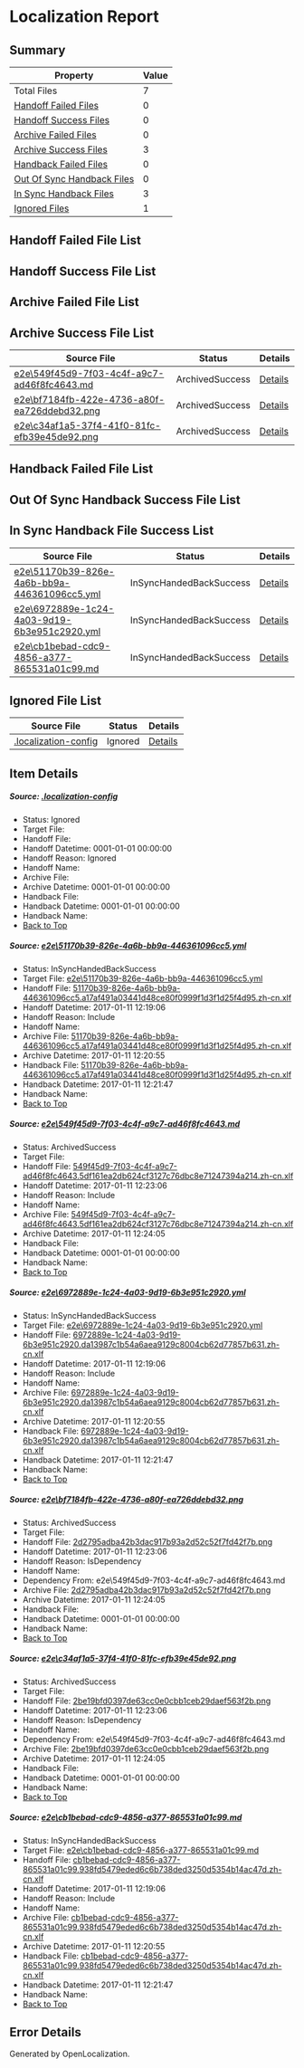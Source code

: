# <a name='report-top'></a> Localization Report

## Summary
 Property | Value 
 -------- | ----- 
 Total Files | 7
[ Handoff Failed Files ](#handoff-failed-list)| 0
[ Handoff Success Files ](#handoff-success-list)| 0
[ Archive Failed Files ](#archive-failed-list)| 0
[ Archive Success Files ](#archive-success-list)| 3
[ Handback Failed Files ](#handback-failed-list)| 0
[ Out Of Sync Handback Files ](#outofsync-handback-success-list)| 0
[ In Sync Handback Files ](#insync-handback-success-list)| 3
[ Ignored Files ](#ignored-list)| 1

## <a name='handoff-failed-list'></a> Handoff Failed File List

## <a name='handoff-success-list'></a> Handoff Success File List

## <a name='archive-failed-list'></a> Archive Failed File List

## <a name='archive-success-list'></a> Archive Success File List
 Source File | Status | Details 
 ----------- | ------ | ------- 
 [e2e\549f45d9-7f03-4c4f-a9c7-ad46f8fc4643.md](https://github.com/OpenLocalizationTestOrg/ol-test0/blob/92d430cbc3d18ff1dbfa9b75b6954b2153815262/e2e/549f45d9-7f03-4c4f-a9c7-ad46f8fc4643.md) | ArchivedSuccess | [Details](#ddee02dfd5641d6248393cdf07b77b6ad28cce7e2)
 [e2e\bf7184fb-422e-4736-a80f-ea726ddebd32.png](https://github.com/OpenLocalizationTestOrg/ol-test0/blob/92d430cbc3d18ff1dbfa9b75b6954b2153815262/e2e/bf7184fb-422e-4736-a80f-ea726ddebd32.png) | ArchivedSuccess | [Details](#2d2795adba42b3dac917b93a2d52c52f7fd42f7b4)
 [e2e\c34af1a5-37f4-41f0-81fc-efb39e45de92.png](https://github.com/OpenLocalizationTestOrg/ol-test0/blob/92d430cbc3d18ff1dbfa9b75b6954b2153815262/e2e/c34af1a5-37f4-41f0-81fc-efb39e45de92.png) | ArchivedSuccess | [Details](#2be19bfd0397de63cc0e0cbb1ceb29daef563f2b5)

## <a name='handback-failed-list'></a> Handback Failed File List

## <a name='outofsync-handback-success-list'></a> Out Of Sync Handback Success File List

## <a name='insync-handback-success-list'></a> In Sync Handback File Success List
 Source File | Status | Details 
 ----------- | ------ | ------- 
 [e2e\51170b39-826e-4a6b-bb9a-446361096cc5.yml](https://github.com/OpenLocalizationTestOrg/ol-test0/blob/e4aeaed1e9a73027636088003a3ae6b2502ba9ad/e2e/51170b39-826e-4a6b-bb9a-446361096cc5.yml) | InSyncHandedBackSuccess | [Details](#8bedb2ddbc60485f13d7e910207f69f679339f381)
 [e2e\6972889e-1c24-4a03-9d19-6b3e951c2920.yml](https://github.com/OpenLocalizationTestOrg/ol-test0/blob/e4aeaed1e9a73027636088003a3ae6b2502ba9ad/e2e/6972889e-1c24-4a03-9d19-6b3e951c2920.yml) | InSyncHandedBackSuccess | [Details](#749133757bd7303814aa9c64a4092560651c367f3)
 [e2e\cb1bebad-cdc9-4856-a377-865531a01c99.md](https://github.com/OpenLocalizationTestOrg/ol-test0/blob/e4aeaed1e9a73027636088003a3ae6b2502ba9ad/e2e/cb1bebad-cdc9-4856-a377-865531a01c99.md) | InSyncHandedBackSuccess | [Details](#5e390da0f5ad698a48b36abc60060384fa509d7a6)

## <a name='ignored-list'></a> Ignored File List
 Source File | Status | Details 
 ----------- | ------ | ------- 
 [.localization-config](https://github.com/OpenLocalizationTestOrg/ol-test0/blob/92d430cbc3d18ff1dbfa9b75b6954b2153815262/.localization-config) | Ignored | [Details](#cb0632cf59c1387fc1742bfb9fa3c47f87e2e5c90)

## Item Details
##### <a name='cb0632cf59c1387fc1742bfb9fa3c47f87e2e5c90'></a> Source: [.localization-config](https://github.com/OpenLocalizationTestOrg/ol-test0/blob/92d430cbc3d18ff1dbfa9b75b6954b2153815262/.localization-config)
* Status: Ignored
* Target File: 
* Handoff File: 
* Handoff Datetime: 0001-01-01 00:00:00
* Handoff Reason: Ignored
* Handoff Name: 
* Archive File: 
* Archive Datetime: 0001-01-01 00:00:00
* Handback File: 
* Handback Datetime: 0001-01-01 00:00:00
* Handback Name: 
* [Back to Top](#report-top)

##### <a name='8bedb2ddbc60485f13d7e910207f69f679339f381'></a> Source: [e2e\51170b39-826e-4a6b-bb9a-446361096cc5.yml](https://github.com/OpenLocalizationTestOrg/ol-test0/blob/e4aeaed1e9a73027636088003a3ae6b2502ba9ad/e2e/51170b39-826e-4a6b-bb9a-446361096cc5.yml)
* Status: InSyncHandedBackSuccess
* Target File: [e2e\51170b39-826e-4a6b-bb9a-446361096cc5.yml](https://github.com/OpenLocalizationTestOrg/ol-test0-zhcn/blob/790a49ea53a73f33d4f6cfc6dcc56cbc28e39702/e2e/51170b39-826e-4a6b-bb9a-446361096cc5.yml)
* Handoff File: [51170b39-826e-4a6b-bb9a-446361096cc5.a17af491a03441d48ce80f0999f1d3f1d25f4d95.zh-cn.xlf](https://github.com/OpenLocalizationTestOrg/ol-test0-handoff/blob/83f3ce91425682af7387609bfd37900c02600c58/ol-handoff/OpenLocalizationTestOrg/ol-test0-zhcn/shujia/ht/51170b39-826e-4a6b-bb9a-446361096cc5.a17af491a03441d48ce80f0999f1d3f1d25f4d95.zh-cn.xlf)
* Handoff Datetime: 2017-01-11 12:19:06
* Handoff Reason: Include
* Handoff Name: 
* Archive File: [51170b39-826e-4a6b-bb9a-446361096cc5.a17af491a03441d48ce80f0999f1d3f1d25f4d95.zh-cn.xlf](https://github.com/OpenLocalizationTestOrg/ol-test0-handoff/blob/6369b0c515eaeaac30ad0ab86a34615c425d6a87/ol-archive/OpenLocalizationTestOrg/ol-test0-zhcn/shujia/ht/51170b39-826e-4a6b-bb9a-446361096cc5.a17af491a03441d48ce80f0999f1d3f1d25f4d95.zh-cn.xlf)
* Archive Datetime: 2017-01-11 12:20:55
* Handback File: [51170b39-826e-4a6b-bb9a-446361096cc5.a17af491a03441d48ce80f0999f1d3f1d25f4d95.zh-cn.xlf](https://github.com/OpenLocalizationTestOrg/ol-test0-handback/blob/15e59ffee0b198ad158e7452771b5f4deea13178/ol-handback/OpenLocalizationTestOrg/ol-test0-zhcn/shujia/ht/51170b39-826e-4a6b-bb9a-446361096cc5.a17af491a03441d48ce80f0999f1d3f1d25f4d95.zh-cn.xlf)
* Handback Datetime: 2017-01-11 12:21:47
* Handback Name: 
* [Back to Top](#report-top)

##### <a name='ddee02dfd5641d6248393cdf07b77b6ad28cce7e2'></a> Source: [e2e\549f45d9-7f03-4c4f-a9c7-ad46f8fc4643.md](https://github.com/OpenLocalizationTestOrg/ol-test0/blob/92d430cbc3d18ff1dbfa9b75b6954b2153815262/e2e/549f45d9-7f03-4c4f-a9c7-ad46f8fc4643.md)
* Status: ArchivedSuccess
* Target File: 
* Handoff File: [549f45d9-7f03-4c4f-a9c7-ad46f8fc4643.5df161ea2db624cf3127c76dbc8e71247394a214.zh-cn.xlf](https://github.com/OpenLocalizationTestOrg/ol-test0-handoff/blob/8869cf67d276621d46cdc454ee642e4d85ef3c99/ol-handoff/OpenLocalizationTestOrg/ol-test0-zhcn/shujia/ht/549f45d9-7f03-4c4f-a9c7-ad46f8fc4643.5df161ea2db624cf3127c76dbc8e71247394a214.zh-cn.xlf)
* Handoff Datetime: 2017-01-11 12:23:06
* Handoff Reason: Include
* Handoff Name: 
* Archive File: [549f45d9-7f03-4c4f-a9c7-ad46f8fc4643.5df161ea2db624cf3127c76dbc8e71247394a214.zh-cn.xlf](https://github.com/OpenLocalizationTestOrg/ol-test0-handoff/blob/ebe05705613db55bd6d0256b305f154d06a67c19/ol-archive/OpenLocalizationTestOrg/ol-test0-zhcn/shujia/ht/549f45d9-7f03-4c4f-a9c7-ad46f8fc4643.5df161ea2db624cf3127c76dbc8e71247394a214.zh-cn.xlf)
* Archive Datetime: 2017-01-11 12:24:05
* Handback File: 
* Handback Datetime: 0001-01-01 00:00:00
* Handback Name: 
* [Back to Top](#report-top)

##### <a name='749133757bd7303814aa9c64a4092560651c367f3'></a> Source: [e2e\6972889e-1c24-4a03-9d19-6b3e951c2920.yml](https://github.com/OpenLocalizationTestOrg/ol-test0/blob/e4aeaed1e9a73027636088003a3ae6b2502ba9ad/e2e/6972889e-1c24-4a03-9d19-6b3e951c2920.yml)
* Status: InSyncHandedBackSuccess
* Target File: [e2e\6972889e-1c24-4a03-9d19-6b3e951c2920.yml](https://github.com/OpenLocalizationTestOrg/ol-test0-zhcn/blob/790a49ea53a73f33d4f6cfc6dcc56cbc28e39702/e2e/6972889e-1c24-4a03-9d19-6b3e951c2920.yml)
* Handoff File: [6972889e-1c24-4a03-9d19-6b3e951c2920.da13987c1b54a6aea9129c8004cb62d77857b631.zh-cn.xlf](https://github.com/OpenLocalizationTestOrg/ol-test0-handoff/blob/83f3ce91425682af7387609bfd37900c02600c58/ol-handoff/OpenLocalizationTestOrg/ol-test0-zhcn/shujia/ht/6972889e-1c24-4a03-9d19-6b3e951c2920.da13987c1b54a6aea9129c8004cb62d77857b631.zh-cn.xlf)
* Handoff Datetime: 2017-01-11 12:19:06
* Handoff Reason: Include
* Handoff Name: 
* Archive File: [6972889e-1c24-4a03-9d19-6b3e951c2920.da13987c1b54a6aea9129c8004cb62d77857b631.zh-cn.xlf](https://github.com/OpenLocalizationTestOrg/ol-test0-handoff/blob/6369b0c515eaeaac30ad0ab86a34615c425d6a87/ol-archive/OpenLocalizationTestOrg/ol-test0-zhcn/shujia/ht/6972889e-1c24-4a03-9d19-6b3e951c2920.da13987c1b54a6aea9129c8004cb62d77857b631.zh-cn.xlf)
* Archive Datetime: 2017-01-11 12:20:55
* Handback File: [6972889e-1c24-4a03-9d19-6b3e951c2920.da13987c1b54a6aea9129c8004cb62d77857b631.zh-cn.xlf](https://github.com/OpenLocalizationTestOrg/ol-test0-handback/blob/15e59ffee0b198ad158e7452771b5f4deea13178/ol-handback/OpenLocalizationTestOrg/ol-test0-zhcn/shujia/ht/6972889e-1c24-4a03-9d19-6b3e951c2920.da13987c1b54a6aea9129c8004cb62d77857b631.zh-cn.xlf)
* Handback Datetime: 2017-01-11 12:21:47
* Handback Name: 
* [Back to Top](#report-top)

##### <a name='2d2795adba42b3dac917b93a2d52c52f7fd42f7b4'></a> Source: [e2e\bf7184fb-422e-4736-a80f-ea726ddebd32.png](https://github.com/OpenLocalizationTestOrg/ol-test0/blob/92d430cbc3d18ff1dbfa9b75b6954b2153815262/e2e/bf7184fb-422e-4736-a80f-ea726ddebd32.png)
* Status: ArchivedSuccess
* Target File: 
* Handoff File: [2d2795adba42b3dac917b93a2d52c52f7fd42f7b.png](https://github.com/OpenLocalizationTestOrg/ol-test0-handoff/blob/8869cf67d276621d46cdc454ee642e4d85ef3c99/ol-handoff/OpenLocalizationTestOrg/ol-test0-zhcn/shujia/ht/2d2795adba42b3dac917b93a2d52c52f7fd42f7b.png)
* Handoff Datetime: 2017-01-11 12:23:06
* Handoff Reason: IsDependency
* Handoff Name: 
* Dependency From: e2e\549f45d9-7f03-4c4f-a9c7-ad46f8fc4643.md
* Archive File: [2d2795adba42b3dac917b93a2d52c52f7fd42f7b.png](https://github.com/OpenLocalizationTestOrg/ol-test0-handoff/blob/ebe05705613db55bd6d0256b305f154d06a67c19/ol-archive/OpenLocalizationTestOrg/ol-test0-zhcn/shujia/ht/2d2795adba42b3dac917b93a2d52c52f7fd42f7b.png)
* Archive Datetime: 2017-01-11 12:24:05
* Handback File: 
* Handback Datetime: 0001-01-01 00:00:00
* Handback Name: 
* [Back to Top](#report-top)

##### <a name='2be19bfd0397de63cc0e0cbb1ceb29daef563f2b5'></a> Source: [e2e\c34af1a5-37f4-41f0-81fc-efb39e45de92.png](https://github.com/OpenLocalizationTestOrg/ol-test0/blob/92d430cbc3d18ff1dbfa9b75b6954b2153815262/e2e/c34af1a5-37f4-41f0-81fc-efb39e45de92.png)
* Status: ArchivedSuccess
* Target File: 
* Handoff File: [2be19bfd0397de63cc0e0cbb1ceb29daef563f2b.png](https://github.com/OpenLocalizationTestOrg/ol-test0-handoff/blob/8869cf67d276621d46cdc454ee642e4d85ef3c99/ol-handoff/OpenLocalizationTestOrg/ol-test0-zhcn/shujia/ht/2be19bfd0397de63cc0e0cbb1ceb29daef563f2b.png)
* Handoff Datetime: 2017-01-11 12:23:06
* Handoff Reason: IsDependency
* Handoff Name: 
* Dependency From: e2e\549f45d9-7f03-4c4f-a9c7-ad46f8fc4643.md
* Archive File: [2be19bfd0397de63cc0e0cbb1ceb29daef563f2b.png](https://github.com/OpenLocalizationTestOrg/ol-test0-handoff/blob/ebe05705613db55bd6d0256b305f154d06a67c19/ol-archive/OpenLocalizationTestOrg/ol-test0-zhcn/shujia/ht/2be19bfd0397de63cc0e0cbb1ceb29daef563f2b.png)
* Archive Datetime: 2017-01-11 12:24:05
* Handback File: 
* Handback Datetime: 0001-01-01 00:00:00
* Handback Name: 
* [Back to Top](#report-top)

##### <a name='5e390da0f5ad698a48b36abc60060384fa509d7a6'></a> Source: [e2e\cb1bebad-cdc9-4856-a377-865531a01c99.md](https://github.com/OpenLocalizationTestOrg/ol-test0/blob/e4aeaed1e9a73027636088003a3ae6b2502ba9ad/e2e/cb1bebad-cdc9-4856-a377-865531a01c99.md)
* Status: InSyncHandedBackSuccess
* Target File: [e2e\cb1bebad-cdc9-4856-a377-865531a01c99.md](https://github.com/OpenLocalizationTestOrg/ol-test0-zhcn/blob/790a49ea53a73f33d4f6cfc6dcc56cbc28e39702/e2e/cb1bebad-cdc9-4856-a377-865531a01c99.md)
* Handoff File: [cb1bebad-cdc9-4856-a377-865531a01c99.938fd5479eded6c6b738ded3250d5354b14ac47d.zh-cn.xlf](https://github.com/OpenLocalizationTestOrg/ol-test0-handoff/blob/83f3ce91425682af7387609bfd37900c02600c58/ol-handoff/OpenLocalizationTestOrg/ol-test0-zhcn/shujia/ht/cb1bebad-cdc9-4856-a377-865531a01c99.938fd5479eded6c6b738ded3250d5354b14ac47d.zh-cn.xlf)
* Handoff Datetime: 2017-01-11 12:19:06
* Handoff Reason: Include
* Handoff Name: 
* Archive File: [cb1bebad-cdc9-4856-a377-865531a01c99.938fd5479eded6c6b738ded3250d5354b14ac47d.zh-cn.xlf](https://github.com/OpenLocalizationTestOrg/ol-test0-handoff/blob/6369b0c515eaeaac30ad0ab86a34615c425d6a87/ol-archive/OpenLocalizationTestOrg/ol-test0-zhcn/shujia/ht/cb1bebad-cdc9-4856-a377-865531a01c99.938fd5479eded6c6b738ded3250d5354b14ac47d.zh-cn.xlf)
* Archive Datetime: 2017-01-11 12:20:55
* Handback File: [cb1bebad-cdc9-4856-a377-865531a01c99.938fd5479eded6c6b738ded3250d5354b14ac47d.zh-cn.xlf](https://github.com/OpenLocalizationTestOrg/ol-test0-handback/blob/15e59ffee0b198ad158e7452771b5f4deea13178/ol-handback/OpenLocalizationTestOrg/ol-test0-zhcn/shujia/ht/cb1bebad-cdc9-4856-a377-865531a01c99.938fd5479eded6c6b738ded3250d5354b14ac47d.zh-cn.xlf)
* Handback Datetime: 2017-01-11 12:21:47
* Handback Name: 
* [Back to Top](#report-top)


## Error Details

Generated by OpenLocalization.
